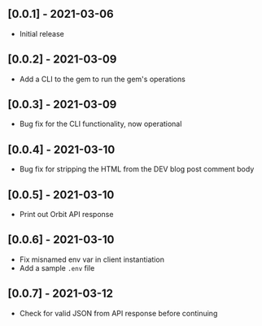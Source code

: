 ## [0.0.1] - 2021-03-06

- Initial release

## [0.0.2] - 2021-03-09

- Add a CLI to the gem to run the gem's operations

## [0.0.3] - 2021-03-09

- Bug fix for the CLI functionality, now operational

## [0.0.4] - 2021-03-10

- Bug fix for stripping the HTML from the DEV blog post comment body

## [0.0.5] - 2021-03-10

- Print out Orbit API response

## [0.0.6] - 2021-03-10

- Fix misnamed env var in client instantiation
- Add a sample `.env` file

## [0.0.7] - 2021-03-12

- Check for valid JSON from API response before continuing